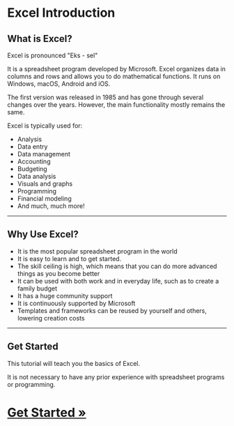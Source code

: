 # Excel Introduction

## What is Excel?

Excel is pronounced "Eks - sel"

It is a spreadsheet program developed by Microsoft. Excel organizes data in columns and rows and allows you to do mathematical functions. It runs on Windows, macOS, Android and iOS.

The first version was released in 1985 and has gone through several changes over the years. However, the main functionality mostly remains the same.

Excel is typically used for:

-   Analysis
-   Data entry
-   Data management
-   Accounting
-   Budgeting
-   Data analysis
-   Visuals and graphs
-   Programming
-   Financial modeling
-   And much, much more!

___

## Why Use Excel?

-   It is the most popular spreadsheet program in the world
-   It is easy to learn and to get started.
-   The skill ceiling is high, which means that you can do more advanced things as you become better
-   It can be used with both work and in everyday life, such as to create a family budget
-   It has a huge community support
-   It is continuously supported by Microsoft
-   Templates and frameworks can be reused by yourself and others, lowering creation costs

___

## Get Started

This tutorial will teach you the basics of Excel.

It is not necessary to have any prior experience with spreadsheet programs or programming.

# [Get Started »](/02_Get_Started/01_Get_Started.md)
